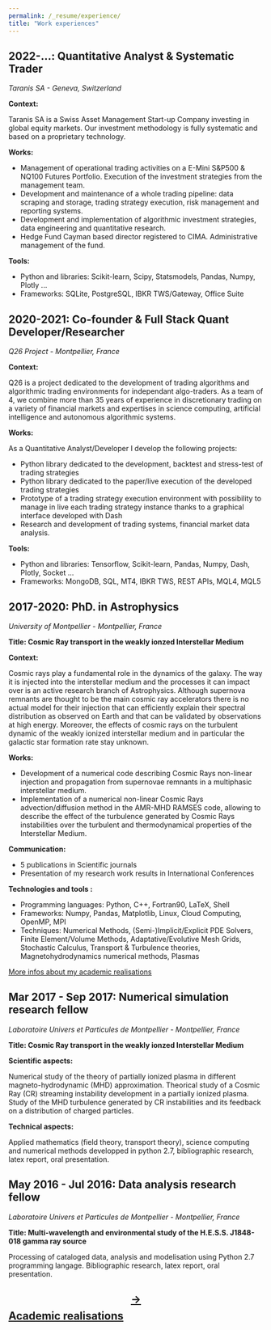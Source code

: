 ```yaml
---
permalink: /_resume/experience/
title: "Work experiences"
---
```


## 2022-...: Quantitative Analyst & Systematic Trader

*Taranis SA - Geneva, Switzerland*

**Context:**

Taranis SA is a Swiss Asset Management Start-up Company investing in global equity markets. Our investment methodology is fully 
systematic and based on a proprietary technology.

**Works:** 

- Management of operational trading activities on a E-Mini S&P500 & NQ100 Futures Portfolio. Execution of the investment strategies from the management team.
- Development and maintenance of a whole trading pipeline: data scraping and storage, trading strategy execution, risk management and 
  reporting systems. 
- Development and implementation of algorithmic investment strategies, data engineering and quantitative research. 
- Hedge Fund Cayman based director registered to CIMA. Administrative management of the fund.  

**Tools:** 

- Python and libraries: Scikit-learn, Scipy, Statsmodels, Pandas, Numpy, Plotly ... 
- Frameworks: SQLite, PostgreSQL, IBKR TWS/Gateway, Office Suite


## 2020-2021: Co-founder & Full Stack Quant Developer/Researcher

*Q26 Project - Montpellier, France*

**Context:**

Q26 is a project dedicated to the development of trading algorithms and algorithmic trading environments for independant algo-traders. As a team of 4, we combine more than 35 years of experience in discretionary trading on a variety of financial markets and expertises in science computing, artificial intelligence and autonomous algorithmic systems.

**Works:**

As a Quantitative Analyst/Developer I develop the following projects:
- Python library dedicated to the development, backtest and stress-test of trading strategies
- Python library dedicated to the paper/live execution of the developed trading strategies
- Prototype of a trading strategy execution environment with possibility to manage in live each trading strategy instance thanks to a graphical interface developed with Dash
- Research and development of trading systems, financial market data analysis.

**Tools:**

- Python and libraries: Tensorflow, Scikit-learn, Pandas, Numpy, Dash, Plotly, Socket ...
- Frameworks: MongoDB, SQL, MT4, IBKR TWS, REST APIs, MQL4, MQL5

## 2017-2020: PhD. in Astrophysics 

*University of Montpellier - Montpellier, France*

**Title: Cosmic Ray transport in the weakly ionzed Interstellar Medium** 

**Context:**

Cosmic rays play a fundamental role in the dynamics of the galaxy. The way it is injected into the interstellar medium and the processes it can impact over is an active research branch of Astrophysics. Although supernova remnants are thought to be the main cosmic ray accelerators there is no actual model for their injection that can efficiently explain their spectral distribution as observed on Earth and that can be validated by observations at high energy. Moreover, the effects of cosmic rays on the turbulent dynamic of the weakly ionized interstellar medium and in particular the galactic star formation rate stay unknown.

**Works:**

- Development of a numerical code describing Cosmic Rays non-linear injection and propagation from supernovae remnants in a multiphasic interstellar medium.
- Implementation of a numerical non-linear Cosmic Rays advection/diffusion method in the AMR-MHD RAMSES code, allowing to describe the effect of the turbulence generated by Cosmic Rays instabilities over the turbulent and thermodynamical properties of the Interstellar Medium.

**Communication:**

- 5 publications in Scientific journals
- Presentation of my research work results in International Conferences

**Technologies and tools :**

- Programming languages: Python, C++, Fortran90, LaTeX, Shell
- Frameworks: Numpy, Pandas, Matplotlib, Linux, Cloud Computing, OpenMP, MPI
- Techniques: Numerical Methods, (Semi-)Implicit/Explicit PDE Solvers, Finite Element/Volume Methods, Adaptative/Evolutive Mesh Grids, Stochastic Calculus, Transport & Turbulence theories, Magnetohydrodynamics numerical methods, Plasmas

[More infos about my academic realisations](academic.md)
  

## Mar 2017 - Sep 2017: Numerical simulation research fellow

*Laboratoire Univers et Particules de Montpellier - Montpellier, France* 

**Title: Cosmic Ray transport in the weakly ionzed Interstellar Medium** 

**Scientific aspects:**

Numerical study of the theory of partially ionized plasma in different magneto-hydrodynamic (MHD) approximation. Theorical study of a Cosmic Ray (CR) streaming instability development in a partially ionized plasma. Study of the MHD turbulence generated by CR instabilities and its feedback on a distribution of charged particles.

**Technical aspects:**

Applied mathematics (field theory, transport theory), science computing and numerical methods developped in python 2.7, bibliographic research, latex report, oral presentation.

## May 2016 - Jul 2016: Data analysis research fellow

*Laboratoire Univers et Particules de Montpellier - Montpellier, France*  

**Title: Multi-wavelength and environmental study of the H.E.S.S. J1848-018 gamma ray source** 

Processing of cataloged data, analysis and modelisation using Python 2.7 programming langage. Bibliographic research, latex report, oral presentation.

## [$$\rightarrow$$ Academic realisations](academic.md)